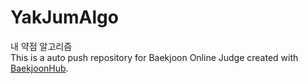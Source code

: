 # YakJumAlgo
내 약점 알고리즘  
This is a auto push repository for Baekjoon Online Judge created with [BaekjoonHub](https://github.com/BaekjoonHub/BaekjoonHub).
